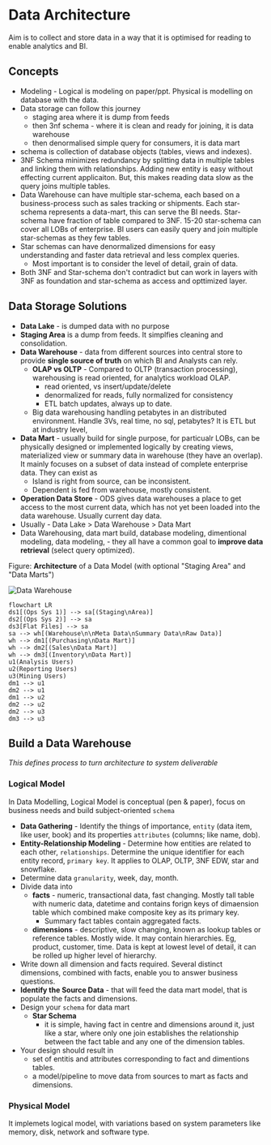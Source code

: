 # Data Architecture

Aim is to collect and store data in a way that it is optimised for reading to enable analytics and BI.

## Concepts

- Modeling - Logical is modeling on paper/ppt. Physical is modelling on database with the data.
- Data storage can follow this journey
  - staging area where it is dump from feeds
  - then 3nf schema - where it is clean and ready for joining, it is data warehouse
  - then denormalised simple query for consumers, it is data mart
- schema is collection of database objects (tables, views and indexes).
- 3NF Schema minimizes redundancy by splitting data in multiple tables and linking them with relationships. Adding new entity is easy without effecting current applicaiton. But, this makes reading data slow as the query joins multiple tables.
- Data Warehouse can have multiple star-schema, each based on a business-process such as sales tracking or shipments. Each star-schema represents a data-mart, this can serve the BI needs. Star-schema have fraction of table compared to 3NF. 15-20 star-schema can cover all LOBs of enterprise. BI users can easily query and join multiple star-schemas as they few tables.
- Star schemas can have denormalized dimensions for easy understanding and faster data retrieval and less complex queries.
  - Most important is to consider the level of detail, grain of data.
- Both 3NF and Star-schema don't contradict but can work in layers with 3NF as foundation and star-schema as access and opttimized layer.


## Data Storage Solutions

- **Data Lake** - is dumped data with no purpose
- **Staging Area** is a dump from feeds. It simplfies cleaning and consolidation.
- **Data Warehouse** - data from different sources into central store to provide **single source of truth** on which BI and Analysts can rely.
  - **OLAP vs OLTP** - Compared to OLTP (transaction processing), warehousing is read oriented, for analytics workload OLAP.
    - read oriented, vs insert/update/delete
    - denormalized for reads, fully normalized for consistency
    - ETL batch updates, always up to date.
  - Big data warehousing handling petabytes in an distributed environment. Handle 3Vs, real time, no sql, petabytes? It is ETL but at industry level,
- **Data Mart** - usually build for single purpose, for particualr LOBs, can be physically designed or implemented logically by creating views, materialized view or summary data in warehouse (they have an overlap). It mainly focuses on a subset of data instead of complete enterprise data. They can exist as
  - Island is right from source, can be inconsistent.
  - Dependent is fed from warehouse, mostly consistent.
- **Operation Data Store** - ODS gives data warehouses a place to get access to the most current data, which has not yet been loaded into the data warehouse. Usually current day data.
- Usually - Data Lake > Data Warehouse > Data Mart
- Data Warehousing, data mart build, database modeling, dimentional modeling, data modeling,  - they all have a common goal to **improve data retrieval** (select query optimized).

  
Figure: **Architecture** of a Data Model (with optional "Staging Area" and "Data Marts")
  
  ![Data Warehouse](https://docs.oracle.com/en/database/oracle/oracle-database/21/dwhsg/img/dwhsg064.gif)

  ```mermaid
  flowchart LR
  ds1[(Ops Sys 1)] --> sa[(Staging\nArea)]
  ds2[(Ops Sys 2)] --> sa
  ds3[Flat Files] --> sa
  sa --> wh[(Warehouse\n\nMeta Data\nSummary Data\nRaw Data)]
  wh --> dm1[(Purchasing\nData Mart)]
  wh --> dm2[(Sales\nData Mart)]
  wh --> dm3[(Inventory\nData Mart)]
  u1(Analysis Users)
  u2(Reporting Users)
  u3(Mining Users)
  dm1 --> u1
  dm2 --> u1
  dm1 --> u2
  dm2 --> u2
  dm2 --> u3
  dm3 --> u3
  ```

## Build a Data Warehouse

*This defines process to turn architecture to system deliverable*

### Logical Model

In Data Modelling, Logical Model is conceptual (pen & paper), focus on business needs and build subject-oriented `schema`

- **Data Gathering** - Identify the things of importance, `entity` (data item, like user, book) and its properties `attributes` (columns; like name, dob).
- **Entity-Relationship Modeling** - Determine how entities are related to each other, `relationships`. Determine the unique identifier for each entity record, `primary key`. It applies to OLAP, OLTP, 3NF EDW, star and snowflake.
- Determine data `granularity`, week, day, month.
- Divide data into
  - **facts** - numeric, transactional data, fast changing. Mostly tall table with numeric data, datetime and contains forign keys  of dimaension table which combined make composite key as its primary key.
    - Summary fact tables contain aggregated facts.
  - **dimensions** - descriptive, slow changing, known as lookup tables or reference tables. Mostly wide. It may contain hierarchies. Eg, product, customer, time. Data is kept at lowest level of detail, it can be rolled up higher level of hierarchy.
- Write down all dimension and facts required. Several distinct dimensions, combined with facts, enable you to answer business questions.
- **Identify the Source Data** - that will feed the data mart model, that is populate the facts and dimensions.
- Design your `schema` for data mart
  - **Star Schema**
    - it is simple, having fact in centre and dimensions around it, just like a star, where only one join establishes the relationship between the fact table and any one of the dimension tables.
- Your design should result in
  - set of entitis and attributes corresponding to fact and dimentions tables.
  - a model/pipeline to move data from sources to mart as facts and dimensions.

### Physical Model

It implemets logical model, with variations based on system parameters like memory, disk, network and software type.

